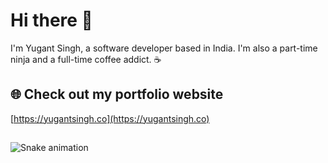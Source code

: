 # Hi there 👋

I'm Yugant Singh, a software developer based in India. I'm also a part-time ninja and a full-time coffee addict. ☕


## 🌐 Check out my portfolio website

[https://yugantsingh.co](https://yugantsingh.co)


<!-- Add icons for the languages and tools you use here -->
##
 
<div> 
 
  ![Snake animation](https://github.com/yugantsingh/yugantsingh/blob/output/github-contribution-grid-snake.svg)
 
</div>
